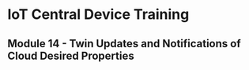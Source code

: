 # IoT Central Device Training
## Module 14 - Twin Updates and Notifications of Cloud Desired Properties
